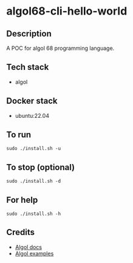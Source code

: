 # algol68-cli-hello-world

## Description
A POC for algol 68 programming language.

## Tech stack
- algol

## Docker stack
- ubuntu:22.04

## To run
`sudo ./install.sh -u`

## To stop (optional)
`sudo ./install.sh -d`

## For help
`sudo ./install.sh -h`

## Credits
- [Algol docs](https://www.thelinuxfaq.com/ubuntu/ubuntu-17/algol68g#:~:text=algol68g%20software%20package%20provides%20Implementation%20of%20Algol%2068,install%20algol68g%20algol68g%20is%20installed%20in%20your%20system.)
- [Algol examples](https://therenegadecoder.com/code/hello-world-in-algol-68/)